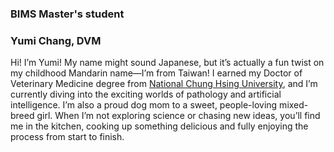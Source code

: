 ### BIMS Master's student
### Yumi Chang, DVM

Hi! I’m Yumi! My name might sound Japanese, but it’s actually a fun twist on my childhood Mandarin name—I’m from Taiwan! I earned my Doctor of Veterinary Medicine degree from [National Chung Hsing University](https://www.nchu.edu.tw/en-index), and I’m currently diving into the exciting worlds of pathology and artificial intelligence. I’m also a proud dog mom to a sweet, people-loving mixed-breed girl. When I’m not exploring science or chasing new ideas, you’ll find me in the kitchen, cooking up something delicious and fully enjoying the process from start to finish.
